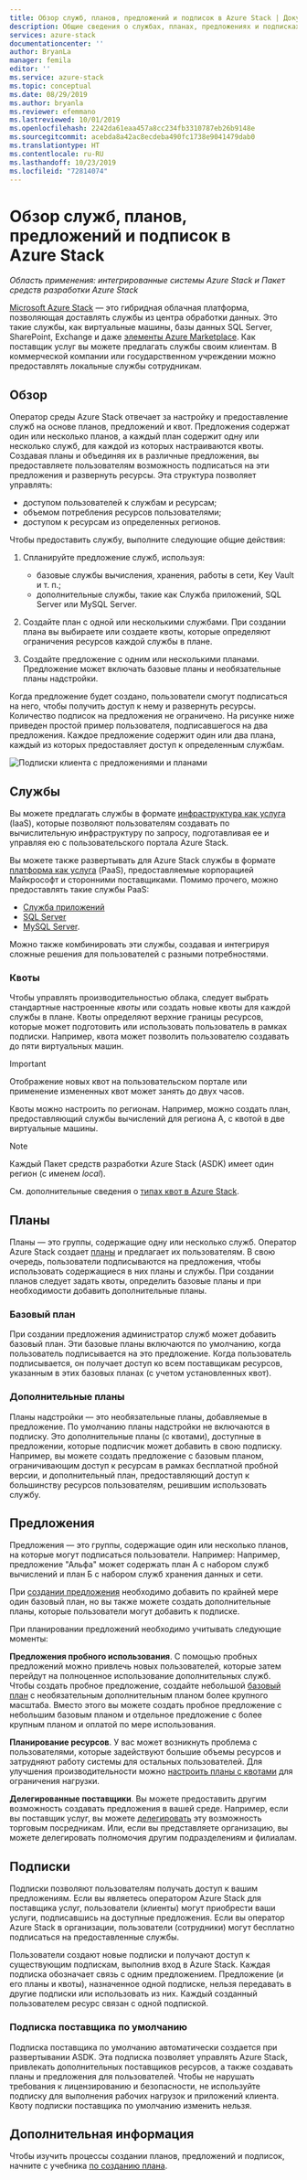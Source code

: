 ```yaml
---
title: Обзор служб, планов, предложений и подписок в Azure Stack | Документация Майкрософт
description: Общие сведения о службах, планах, предложениях и подписках в Azure Stack
services: azure-stack
documentationcenter: ''
author: BryanLa
manager: femila
editor: ''
ms.service: azure-stack
ms.topic: conceptual
ms.date: 08/29/2019
ms.author: bryanla
ms.reviewer: efemmano
ms.lastreviewed: 10/01/2019
ms.openlocfilehash: 2242da61eaa457a8cc234fb3310787eb26b9148e
ms.sourcegitcommit: acebda8a42ac8ecdeba490fc1738e9041479dab0
ms.translationtype: HT
ms.contentlocale: ru-RU
ms.lasthandoff: 10/23/2019
ms.locfileid: "72814074"
---
```

# <a name="azure-stack-services-plans-offers-subscriptions-overview"></a>Обзор служб, планов, предложений и подписок в Azure Stack

*Область применения: интегрированные системы Azure Stack и Пакет средств разработки Azure Stack*

[Microsoft Azure Stack](azure-stack-overview.md) ― это гибридная облачная платформа, позволяющая доставлять службы из центра обработки данных. Это такие службы, как виртуальные машины, базы данных SQL Server, SharePoint, Exchange и даже [элементы Azure Marketplace](azure-stack-marketplace-azure-items.md). Как поставщик услуг вы можете предлагать службы своим клиентам. В коммерческой компании или государственном учреждении можно предоставлять локальные службы сотрудникам.

## <a name="overview"></a>Обзор

Оператор среды Azure Stack отвечает за настройку и предоставление служб на основе планов, предложений и квот. Предложения содержат один или несколько планов, а каждый план содержит одну или несколько служб, для каждой из которых настраиваются квоты. Создавая планы и объединяя их в различные предложения, вы предоставляете пользователям возможность подписаться на эти предложения и развернуть ресурсы. Эта структура позволяет управлять:

- доступом пользователей к службам и ресурсам;
- объемом потребления ресурсов пользователями;
- доступом к ресурсам из определенных регионов.

Чтобы предоставить службу, выполните следующие общие действия:

1. Спланируйте предложение служб, используя:

   - базовые службы вычисления, хранения, работы в сети, Key Vault и т. п.;
   - дополнительные службы, такие как Служба приложений, SQL Server или MySQL Server.

2. Создайте план с одной или несколькими службами. При создании плана вы выбираете или создаете квоты, которые определяют ограничения ресурсов каждой службы в плане.
3. Создайте предложение с одним или несколькими планами. Предложение может включать базовые планы и необязательные планы надстройки.

Когда предложение будет создано, пользователи смогут подписаться на него, чтобы получить доступ к нему и развернуть ресурсы. Количество подписок на предложения не ограничено. На рисунке ниже приведен простой пример пользователя, подписавшегося на два предложения. Каждое предложение содержит один или два плана, каждый из которых предоставляет доступ к определенным службам.

![Подписки клиента с предложениями и планами](media/azure-stack-key-features/image4.png)

## <a name="services"></a>Службы

Вы можете предлагать службы в формате [инфраструктура как услуга](https://azure.microsoft.com/overview/what-is-iaas/) (IaaS), которые позволяют пользователям создавать по вычислительную инфраструктуру по запросу, подготавливая ее и управляя ею с пользовательского портала Azure Stack.

Вы можете также развертывать для Azure Stack службы в формате [платформа как услуга](https://azure.microsoft.com/overview/what-is-paas/) (PaaS), предоставляемые корпорацией Майкрософт и сторонними поставщиками. Помимо прочего, можно предоставлять такие службы PaaS:

- [Служба приложений](azure-stack-app-service-overview.md)
- [SQL Server](azure-stack-sql-resource-provider-deploy.md)
- [MySQL Server](azure-stack-mysql-resource-provider-deploy.md).

Можно также комбинировать эти службы, создавая и интегрируя сложные решения для пользователей с разными потребностями.

### <a name="quotas"></a>Квоты

Чтобы управлять производительностью облака, следует выбрать стандартные настроенные *квоты* или создать новые квоты для каждой службы в плане. Квоты определяют верхние границы ресурсов, которые может подготовить или использовать пользователь в рамках подписки. Например, квота может позволить пользователю создавать до пяти виртуальных машин.

> [!IMPORTANT]
> Отображение новых квот на пользовательском портале или применение измененных квот может занять до двух часов.

Квоты можно настроить по регионам. Например, можно создать план, предоставляющий службы вычислений для региона А, с квотой в две виртуальные машины.

>[!NOTE]
>Каждый Пакет средств разработки Azure Stack (ASDK) имеет один регион (с именем *local*).

См. дополнительные сведения о [типах квот в Azure Stack](azure-stack-quota-types.md).

## <a name="plans"></a>Планы

Планы — это группы, содержащие одну или несколько служб. Оператор Azure Stack создает [планы](azure-stack-create-plan.md) и предлагает их пользователям. В свою очередь, пользователи подписываются на предложения, чтобы использовать содержащиеся в них планы и службы. При создании планов следует задать квоты, определить базовые планы и при необходимости добавить дополнительные планы.

### <a name="base-plan"></a>Базовый план

При создании предложения администратор служб может добавить базовый план. Эти базовые планы включаются по умолчанию, когда пользователь подписывается на это предложение. Когда пользователь подписывается, он получает доступ ко всем поставщикам ресурсов, указанным в этих базовых планах (с учетом установленных квот).

### <a name="add-on-plans"></a>Дополнительные планы

Планы надстройки — это необязательные планы, добавляемые в предложение. По умолчанию планы надстройки не включаются в подписку. Это дополнительные планы (с квотами), доступные в предложении, которые подписчик может добавить в свою подписку. Например, вы можете создать предложение с базовым планом, ограничивающим доступ к ресурсам в рамках бесплатной пробной версии, и дополнительный план, предоставляющий доступ к большинству ресурсов пользователям, решившим использовать службу.

## <a name="offers"></a>Предложения

Предложения — это группы, содержащие один или несколько планов, на которые могут подписаться пользователи. Например:  Например, предложение "Альфа" может содержать план A с набором служб вычислений и план Б с набором служб хранения данных и сети.

При [создании предложения](azure-stack-create-offer.md) необходимо добавить по крайней мере один базовый план, но вы также можете создать дополнительные планы, которые пользователи могут добавить к подписке.

При планировании предложений необходимо учитывать следующие моменты:

**Предложения пробного использования**. С помощью пробных предложений можно привлечь новых пользователей, которые затем перейдут на полноценное использование дополнительных служб. Чтобы создать пробное предложение, создайте небольшой [базовый план](service-plan-offer-subscription-overview.md#base-plan) с необязательным дополнительным планом более крупного масштаба. Вместо этого вы можете создать пробное предложение с небольшим базовым планом и отдельное предложение с более крупным планом и оплатой по мере использования.

**Планирование ресурсов**. У вас может возникнуть проблема с пользователями, которые задействуют большие объемы ресурсов и затрудняют работу системы для остальных пользователей. Для улучшения производительности можно [настроить планы с квотами](service-plan-offer-subscription-overview.md#plans) для ограничения нагрузки.

**Делегированные поставщики**. Вы можете предоставить другим возможность создавать предложения в вашей среде. Например, если вы поставщик услуг, вы можете [делегировать](azure-stack-delegated-provider.md) эту возможность торговым посредникам. Или, если вы представляете организацию, вы можете делегировать полномочия другим подразделениям и филиалам.

## <a name="subscriptions"></a>Подписки

Подписки позволяют пользователям получать доступ к вашим предложениям. Если вы являетесь оператором Azure Stack для поставщика услуг, пользователи (клиенты) могут приобрести ваши услуги, подписавшись на доступные предложения. Если вы оператор Azure Stack в организации, пользователи (сотрудники) могут бесплатно подписаться на предоставленные службы.

Пользователи создают новые подписки и получают доступ к существующим подпискам, выполнив вход в Azure Stack. Каждая подписка обозначает связь с одним предложением. Предложение (и его планы и квоты), назначенное одной подписке, нельзя передавать в другие подписки или использовать из них. Каждый созданный пользователем ресурс связан с одной подпиской.

### <a name="default-provider-subscription"></a>Подписка поставщика по умолчанию

Подписка поставщика по умолчанию автоматически создается при развертывании ASDK. Эта подписка позволяет управлять Azure Stack, привлекать дополнительных поставщиков ресурсов, а также создавать планы и предложения для пользователей. Чтобы не нарушать требования к лицензированию и безопасности, не используйте подписку для выполнения рабочих нагрузок и приложений клиента. Квоту подписки поставщика по умолчанию изменить нельзя.

## <a name="next-steps"></a>Дополнительная информация

Чтобы изучить процессы создании планов, предложений и подписок, начните с учебника [по созданию плана](azure-stack-create-plan.md).

